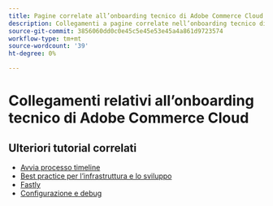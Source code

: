 ```yaml
---
title: Pagine correlate all’onboarding tecnico di Adobe Commerce Cloud
description: Collegamenti a pagine correlate nell’onboarding tecnico di Adobe Commerce Cloud
source-git-commit: 3856060dd0c0e45c5e45e53e45a4a861d9723574
workflow-type: tm+mt
source-wordcount: '39'
ht-degree: 0%

---
```


# Collegamenti relativi all’onboarding tecnico di Adobe Commerce Cloud

## Ulteriori tutorial correlati

- [Avvia processo timeline](../cloud/launch-process-timeline.md)
- [Best practice per l’infrastruttura e lo sviluppo](../cloud/infrastructure-development-best-practices.md)
- [Fastly](../cloud/fastly.md)
- [Configurazione e debug](../cloud/configuration-and-debugging.md)
